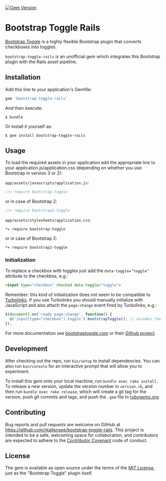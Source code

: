 [![Gem Version](http://badge.fury.io/rb/bootstrap-toggle-rails.png)](http://badge.fury.io/rb/bootstrap-toggle-rails)

# Bootstrap Toggle Rails

[Bootstrap Toggle](http://www.bootstraptoggle.com/) is a highly flexible Bootstrap plugin that converts checkboxes into toggles.

`bootstrap-toggle-rails` is an unofficial gem which integrates this Bootstrap plugin with the Rails asset pipeline.

## Installation

Add this line to your application's Gemfile:

```ruby
gem 'bootstrap-toggle-rails'
```

And then execute:

    $ bundle

Or install it yourself as:

    $ gem install bootstrap-toggle-rails

## Usage

To load the required assets in your application add the appropriate line to your application.js/application.css (depending on whether you use Bootstrap in version 3 or 2):

`app/assets/javascripts/application.js`:

```javascript
//= require bootstrap-toggle
```

or in case of Bootstrap 2:

```javascript
//= require bootstrap2-toggle
```

`app/assets/stylesheets/application.css`:

```
*= require bootstrap-toggle
```

or in case of Bootstrap 2:

```
*= require bootstrap2-toggle
```

### Initialization

To replace a checkbox with toggles just add the `data-toggle="toggle"` attribute to the checkbox, e.g.:

```html
<input type="checkbox" checked data-toggle="toggle">
```

Remember: this kind of initialization does not seem to be compatible to [Turbolinks](). If you use Turbolinks you should manually initialize with JavaScript and also attach the `page:change` event fired by Turbolinks, e.g.:

```javascript
$(document).on('ready page:change', function() {
  $('input[type="checkbox"].toggle').bootstrapToggle(); // assumes the checkboxes have the class "toggle"
});
```

For more documentation see [bootstraptoggle.com](http://www.bootstraptoggle.com/) or their [Github project](https://github.com/minhur/bootstrap-toggle/).


## Development

After checking out the repo, run `bin/setup` to install dependencies. You can also run `bin/console` for an interactive prompt that will allow you to experiment.

To install this gem onto your local machine, run `bundle exec rake install`. To release a new version, update the version number in `version.rb`, and then run `bundle exec rake release`, which will create a git tag for the version, push git commits and tags, and push the `.gem` file to [rubygems.org](https://rubygems.org).

## Contributing

Bug reports and pull requests are welcome on GitHub at https://github.com/rkallensee/bootstrap-toggle-rails. This project is intended to be a safe, welcoming space for collaboration, and contributors are expected to adhere to the [Contributor Covenant](contributor-covenant.org) code of conduct.


## License

The gem is available as open source under the terms of the [MIT License](http://opensource.org/licenses/MIT), just as the "Bootstrap Toggle" plugin itself.

